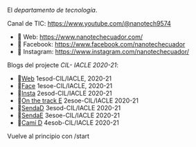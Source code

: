 El *departamento de tecnología*.

Canal de TIC: https://www.youtube.com/@nanotech9574

- 📗 Web: https://www.nanotechecuador.com/
- 📗 Facebook: https://www.facebook.com/nanotechecuador
- 📗 Instagram: https://www.instagram.com/nanotechecuador/

Blogs del projecte *CIL- IACLE 2020-21*:

- 📰[Web](https://www.nanotechecuador.com/)	1esod-CIL/IACLE,  2020-21
- 📰[Face](https://www.facebook.com/nanotechecuador) 1esoe-CIL/IACLE,  2020-21
- 📰[Insta](https://www.instagram.com/nanotechecuador/) 2esod-CIL/IACLE   2020-21
- 📰[On the track E](https://1esoe1920.wordpress.com/) 2esoe-CIL/IACLE   2020-21
- 📰[SendaD](https://1esod1819.wordpress.com/) 3esod-CIL/IACLE   2020-21
- 📰[SendaE](https://1esoe1819.wordpress.com/) 3esoe-CIL/IACLE   2020-21
- 📰[Camí D](https://1esod1718.wordpress.com/) 4esob-CIL/IACLE   2020-21


Vuelve al principio con /start
